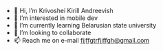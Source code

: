 - 👋 Hi, I’m Krivoshei Kirill Andreevish
- 👀 I’m interested in mobile dev
- 🌱 I’m currently learning Belarusian state university
- 💞️ I’m looking to collaborate 
- 📫 Reach me on e-mail fjjffgtrfjjffgh@gmail.com

<!---
KrivosheiKA/KrivosheiKA is a ✨ special ✨ repository because its `README.md` (this file) appears on your GitHub profile.
You can click the Preview link to take a look at your changes.
--->
